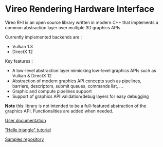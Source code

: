 # Vireo Rendering Hardware Interface

Vireo RHI is an open source library written in modern C++ that implements a common abstraction layer over multiple 3D graphics APIs.

Currently implemented backends are :
- Vulkan 1.3
- DirectX 12

Key features :
- A low-level abstraction layer mimicking low-level graphics APIs such as Vulkan & DirectX 12
- Abstraction of modern graphics API concepts such as pipelines, barriers, descriptors, submit queues, commands list, ...
- Graphic and compute pipelines support
- Support of graphics API validation/debug layers for easy debugging

**Note** this library is not intended to be a full-featured abstraction of the graphics API.
Functionalities are added when needed.

[User documentation](https://henrimichelon.github.io/Vireo)

["Hello triangle" tutorial](https://henrimichelon.github.io/Vireo/gs_020_tutorial_1.html)

[Samples repository](https://github.com/HenriMichelon/vireo_samples)